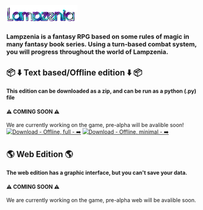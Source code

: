 # ![Lampzenia](assets/lampzenia_bannertext_transparent.png)
### Lampzenia is a fantasy RPG based on some rules of magic in many fantasy book series. Using a turn-based combat system, you will progress throughout the world of Lampzenia.
## :package: :arrow_down: Text based/Offline edition :arrow_down: :package:
#### This edition can be downloaded as a zip, and can be run as a python (.py) file
#### ⚠️ COMING SOON ⚠️
We are currently working on the game, pre-alpha will be avalible soon! \
[![Download - Offline, full - ➡️](https://img.shields.io/static/v1?label=Download+-+Offline%2C+full&message=➡️&color=blue&style=for-the-badge&logo=python&logoColor=white)](https://github.com/404)  [![Download - Offline, minimal - ➡️](https://img.shields.io/static/v1?label=Download+-+Offline%2C+minimal&message=➡️&color=blue&style=for-the-badge&logo=python&logoColor=white)](https://github.com/404)
## :earth_americas: Web Edition :earth_americas:
#### The web edition has a graphic interface, but you can't save your data.
#### ⚠️ COMING SOON ⚠️
We are currently working on the game, pre-alpha web will be avalible soon.
